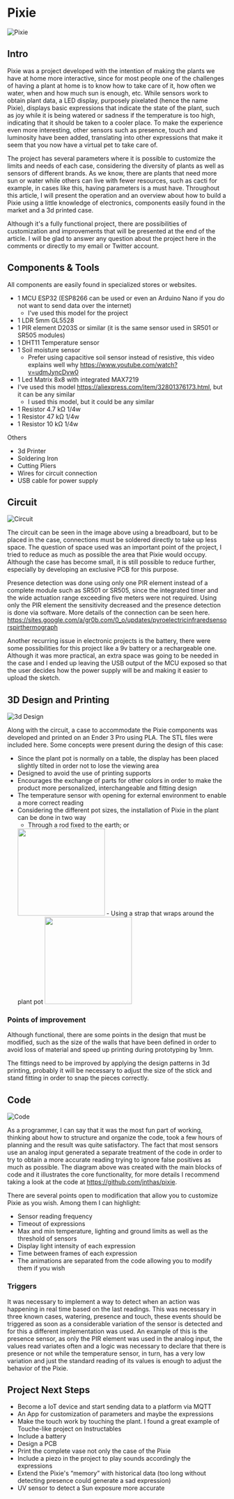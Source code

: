 
# Pixie 
![Pixie](/project/pixie_idle.jpg)


## Intro

Pixie was a project developed with the intention of making the plants we have at home more interactive, since for most people one of the challenges of having a plant at home is to know how to take care of it, how often we water, when and how much sun is enough, etc. While sensors work to obtain plant data, a LED display, purposely pixelated (hence the name Pixie), displays basic expressions that indicate the state of the plant, such as joy while it is being watered or sadness if the temperature is too high, indicating that it should be taken to a cooler place. To make the experience even more interesting, other sensors such as presence, touch and luminosity have been added, translating into other expressions that make it seem that you now have a virtual pet to take care of.

The project has several parameters where it is possible to customize the limits and needs of each case, considering the diversity of plants as well as sensors of different brands. As we know, there are plants that need more sun or water while others can live with fewer resources, such as cacti for example, in cases like this, having parameters is a must have. Throughout this article, I will present the operation and an overview about how to build a Pixie using a little knowledge of electronics, components easily found in the market and a 3d printed case.

Although it's a fully functional project, there are possibilities of customization and improvements that will be presented at the end of the article. I will be glad to answer any question about the project here in the comments or directly to my email or Twitter account.


## Components & Tools

All components are easily found in specialized stores or websites.

- 1 MCU ESP32 (ESP8266 can be used or even an Arduino Nano if you do not want to send data over the internet)
  - I’ve used this model for the project
- 1 LDR 5mm GL5528
- 1 PIR element D203S or similar (it is the same sensor used in SR501 or SR505 modules)
- 1 DHT11 Temperature sensor
- 1 Soil moisture sensor
   - Prefer using capacitive soil sensor instead of resistive, this video explains well why https://www.youtube.com/watch?v=udmJyncDvw0
- 1 Led Matrix 8x8 with integrated MAX7219
 - I've used this model https://aliexpress.com/item/32801376173.html, but it can be any similar
   - I used this model, but it could be any similar
- 1 Resistor 4.7 kΩ 1/4w
- 1 Resistor 47 kΩ 1/4w
- 1 Resistor 10 kΩ 1/4w

Others

- 3d Printer
- Soldering Iron
- Cutting Pliers
- Wires for circuit connection
- USB cable for power supply

## Circuit

![Circuit](/project/pixie_bb.png)

The circuit can be seen in the image above using a breadboard, but to be placed in the case, connections must be soldered directly to take up less space. The question of space used was an important point of the project, I tried to reduce as much as possible the area that Pixie would occupy. Although the case has become small, it is still possible to reduce further, especially by developing an exclusive PCB for this purpose.

Presence detection was done using only one PIR element instead of a complete module such as SR501 or SR505, since the integrated timer and the wide actuation range exceeding five meters were not required. Using only the PIR element the sensitivity decreased and the presence detection is done via software. More details of the connection can be seen here. https://sites.google.com/a/gr0b.com/0_o/updates/pyroelectricinfraredsensorspirthermograph

Another recurring issue in electronic projects is the battery, there were some possibilities for this project like a 9v battery or a rechargeable one. Although it was more practical, an extra space was going to be needed in the case and I ended up leaving the USB output of the MCU exposed so that the user decides how the power supply will be and making it easier to upload the sketch.


## 3D Design and Printing
![3d Design](/project/pixie_3d.png)

Along with the circuit, a case to accommodate the Pixie components was developed and printed on an Ender 3 Pro using PLA. The STL files were included here.
Some concepts were present during the design of this case:

- Since the plant pot is normally on a table, the display has been placed slightly tilted in order not to lose the viewing area
- Designed to avoid the use of printing supports
- Encourages the exchange of parts for other colors in order to make the product more personalized, interchangeable and fitting design
- The temperature sensor with opening for external environment to enable a more correct reading
- Considering the different pot sizes, the installation of Pixie in the plant can be done in two way
  - Through a rod fixed to the earth; or
  <img src="pixie-stick.jpg" width=200>
  - Using a strap that wraps around the plant pot
  <img src="pixie-strap.jpg" width=200>


### Points of improvement

Although functional, there are some points in the design that must be modified, such as the size of the walls that have been defined in order to avoid loss of material and speed up printing during prototyping by 1mm.

The fittings need to be improved by applying the design patterns in 3d printing, probably it will be necessary to adjust the size of the stick and stand fitting in order to snap the pieces correctly.


## Code
![Code](/project/Pixie%20-%20Main%20Blocks.png)

As a programmer, I can say that it was the most fun part of working, thinking about how to structure and organize the code, took a few hours of planning and the result was quite satisfactory. The fact that most sensors use an analog input generated a separate treatment of the code in order to try to obtain a more accurate reading trying to ignore false positives as much as possible. The diagram above was created with the main blocks of code and it illustrates the core functionality, for more details I recommend taking a look at the code at https://github.com/jnthas/pixie.

There are several points open to modification that allow you to customize Pixie as you wish. Among them I can highlight:

- Sensor reading frequency
- Timeout of expressions
- Max and min temperature, lighting and ground limits as well as the threshold of sensors
- Display light intensity of each expression
- Time between frames of each expression
- The animations are separated from the code allowing you to modify them if you wish

### Triggers

It was necessary to implement a way to detect when an action was happening in real time based on the last readings. This was necessary in three known cases, watering, presence and touch, these events should be triggered as soon as a considerable variation of the sensor is detected and for this a different implementation was used. An example of this is the presence sensor, as only the PIR element was used in the analog input, the values read variates often and a logic was necessary to declare that there is presence or not while the temperature sensor, in turn, has a very low variation and just the standard reading of its values is enough to adjust the behavior of the Pixie.

## Project Next Steps

- Become a IoT device and start sending data to a platform via MQTT
- An App for customization of parameters and maybe the expressions
- Make the touch work by touching the plant. I found a great example of Touche-like project on Instructables
- Include a battery
- Design a PCB
- Print the complete vase not only the case of the Pixie
- Include a piezo in the project to play sounds accordingly the expressions
- Extend the Pixie's “memory” with historical data (too long without detecting presence could generate a sad expression)
- UV sensor to detect a Sun exposure more accurate

